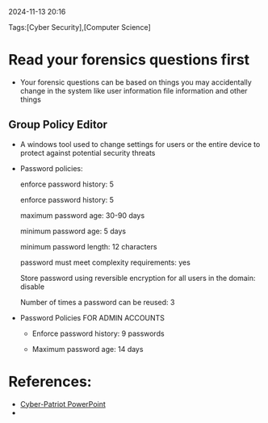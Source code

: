 
 2024-11-13 20:16

Tags:[Cyber Security],[Computer Science]


# Read your forensics questions first
- Your forensic questions can be based on things you may accidentally change in the system like user information file information and other things
## Group Policy Editor
- A windows tool used to change settings for users or the entire device to protect against potential security threats
- Password policies:
	
	enforce password history: 5
	
	enforce password history: 5
	
    maximum password age: 30-90 days
    
    minimum password age: 5 days
    
    minimum password length: 12 characters
    
    password must meet complexity requirements: yes
    
    Store password using reversible encryption for all users in the domain: disable
    
    Number of times a password can be reused: 3

- Password Policies FOR ADMIN ACCOUNTS
	- Enforce password history: 9 passwords
    
	-  Maximum password age: 14 days



# References:
- [Cyber-Patriot PowerPoint]([https://s3.amazonaws.com/cpvii/Training+materials/Unit+Five+-+Microsoft+Windows+Security.pdf](https://s3.amazonaws.com/cpvii/Training+materials/Unit+Five+-+Microsoft+Windows+Security.pdf))
- 

